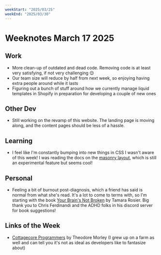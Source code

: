 ```yaml
---
weekStart: "2025/03/25"
weekEnd: "2025/03/30"
---
```


# Weeknotes March 17 2025

## Work

- More clean-up of outdated and dead code. Removing code is at least very satisfying, if not very challenging 😌
- Our team size will reduce by half from next week, so enjoying having extra people around while it lasts
- Figuring out a bunch of stuff around how we currently manage liquid templates in Shopify in preparation for developing a couple of new ones

## Other Dev

- Still working on the revamp of this website. The landing page is moving along, and the content pages should be less of a hassle.

## Learning

- I feel like I'm constantly bumping into new things in CSS I wasn't aware of this week! I was reading the docs on the [masonry layout](https://developer.mozilla.org/en-US/docs/Web/CSS/CSS_grid_layout/Masonry_layout), which is still an experimental feature but seems cool!

## Personal

- Feeling a bit of burnout post-diagnosis, which a friend has said is normal from what she's read. It's a lot to come to terms with, so I'm starting with the book [Your Brain's Not Broken](https://www.amazon.com.au/Your-Brains-Not-Broken-Strategies/dp/0800739426) by Tamara Rosier. Big thank you to Chris Ferdinandi and the ADHD folks in his discord server for book suggestions!

## Links of the Week

- [Cottagecore Programmers](https://tjmorley.com/blogposts/cottagecoreprogrammers.html) by Theodore Morley (I grew up on a farm as well and can tell you it's not as ideal as developers like to fantasize about)
